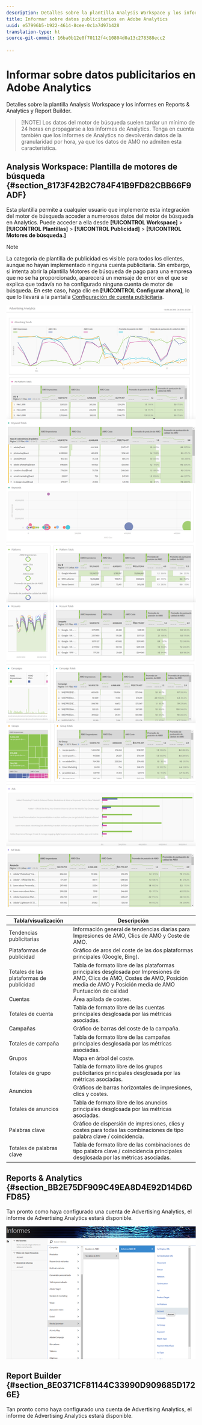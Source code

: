 ```yaml
---
description: Detalles sobre la plantilla Analysis Workspace y los informes en Reports & Analytics y Report Builder.
title: Informar sobre datos publicitarios en Adobe Analytics
uuid: e57996b5-b922-4614-8cee-0c1a7d97b428
translation-type: ht
source-git-commit: 16ba0b12e0f70112f4c10804d0a13c278388ecc2

---
```



# Informar sobre datos publicitarios en Adobe Analytics

Detalles sobre la plantilla Analysis Workspace y los informes en Reports &amp; Analytics y Report Builder.

> [!NOTE] Los datos del motor de búsqueda suelen tardar un mínimo de 24 horas en propagarse a los informes de Analytics. Tenga en cuenta también que los informes de Analytics no devolverán datos de la granularidad por hora, ya que los datos de AMO no admiten esta característica.

## Analysis Workspace: Plantilla de motores de búsqueda {#section_8173F42B2C784F41B9FD82CBB66F9ADF}

Esta plantilla permite a cualquier usuario que implemente esta integración del motor de búsqueda acceder a numerosos datos del motor de búsqueda en Analytics. Puede acceder a ella desde **[!UICONTROL Workspace]** > **[!UICONTROL Plantillas]** > **[!UICONTROL Publicidad]** > **[!UICONTROL Motores de búsqueda.]**

>[!NOTE]
>
>La categoría de plantilla de publicidad es visible para todos los clientes, aunque no hayan implementado ninguna cuenta publicitaria. Sin embargo, si intenta abrir la plantilla Motores de búsqueda de pago para una empresa que no se ha proporcionado, aparecerá un mensaje de error en el que se explica que todavía no ha configurado ninguna cuenta de motor de búsqueda. En este caso, haga clic en **[!UICONTROL Configurar ahora]**, lo que lo llevará a la pantalla [Configuración de cuenta publicitaria](/help/integrate/c-advertising-analytics/c-adanalytics-workflow/aa-create-ad-account.md).

![](assets/aa_aw.png)  ![](assets/aa_aw2.png) ![](assets/aa_aw3.png) ![](assets/aa_aw4.png)  ![](assets/aa_aw5.png) ![](assets/aa_aw6.png)

| Tabla/visualización | Descripción |
|--- |--- |
| Tendencias publicitarias | Información general de tendencias diarias para Impresiones de AMO, Clics de AMO y Coste de AMO. |
| Plataformas de publicidad | Gráfico de aros del coste de las dos plataformas principales (Google, Bing). |
| Totales de las plataformas de publicidad | Tabla de formato libre de las plataformas principales desglosada por Impresiones de AMO, Clics de AMO, Costes de AMO, Posición media de AMO y Posición media de AMO Puntuación de calidad |
| Cuentas | Área apilada de costes. |
| Totales de cuenta | Tabla de formato libre de las cuentas principales desglosada por las métricas asociadas. |
| Campañas | Gráfico de barras del coste de la campaña. |
| Totales de campaña | Tabla de formato libre de las campañas principales desglosada por las métricas asociadas. |
| Grupos | Mapa en árbol del coste. |
| Totales de grupo | Tabla de formato libre de los grupos publicitarios principales desglosada por las métricas asociadas. |
| Anuncios | Gráficos de barras horizontales de impresiones, clics y costes. |
| Totales de anuncios | Tabla de formato libre de los anuncios principales desglosada por las métricas asociadas. |
| Palabras clave | Gráfico de dispersión de impresiones, clics y costes para todas las combinaciones de tipo palabra clave / coincidencia. |
| Totales de palabras clave | Tabla de formato libre de las combinaciones de tipo palabra clave / coincidencia principales desglosada por las métricas asociadas. |

## Reports &amp; Analytics {#section_BB2E75DF909C49EA8D4E92D14D6DFD85}

Tan pronto como haya configurado una cuenta de Advertising Analytics, el informe de Advertising Analytics estará disponible.

![](assets/aa_randa.png)

## Report Builder {#section_8E0371CF81144C33990D909685D1726E}

Tan pronto como haya configurado una cuenta de Advertising Analytics, el informe de Advertising Analytics estará disponible.
